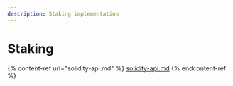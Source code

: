 ```yaml
---
description: Staking implementation
---
```


# Staking

{% content-ref url="solidity-api.md" %}
[solidity-api.md](solidity-api.md)
{% endcontent-ref %}
